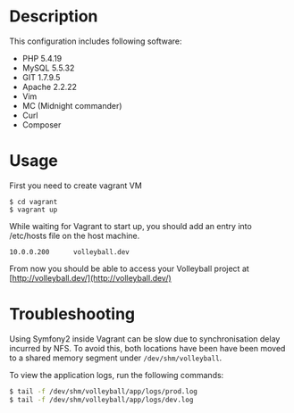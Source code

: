# Description
This configuration includes following software:

* PHP 5.4.19 
* MySQL 5.5.32
* GIT 1.7.9.5
* Apache 2.2.22
* Vim
* MC (Midnight commander)
* Curl
* Composer

# Usage

First you need to create vagrant VM

```
$ cd vagrant
$ vagrant up
```

While waiting for Vagrant to start up, you should add an entry into /etc/hosts file on the host machine.

```
10.0.0.200      volleyball.dev
```

From now you should be able to access your Volleyball project at [http://volleyball.dev/](http://volleyball.dev/)

# Troubleshooting

Using Symfony2 inside Vagrant can be slow due to synchronisation delay incurred by NFS. To avoid this, both locations have been have been moved to a shared memory segment under ``/dev/shm/volleyball``.

To view the application logs, run the following commands:

```bash
$ tail -f /dev/shm/volleyball/app/logs/prod.log
$ tail -f /dev/shm/volleyball/app/logs/dev.log
```